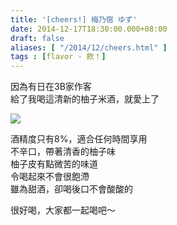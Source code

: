 ```yaml
---
title: '[cheers!] 梅乃宿 ゆず'
date: 2014-12-17T18:30:00.000+08:00
draft: false
aliases: [ "/2014/12/cheers.html" ]
tags : [flavor - 飲！]
---
```


因為有日在3B家作客  
給了我喝這清新的柚子米酒，就愛上了  

![](/images/umenoyadoyuzu.jpg)

酒精度只有8%，適合任何時間享用  
不辛口，帶著清香的柚子味  
柚子皮有點微苦的味道  
令喝起來不會很飽滯  
雖為甜酒，卻喝後口不會酸酸的  
  
很好喝，大家都一起喝吧～
